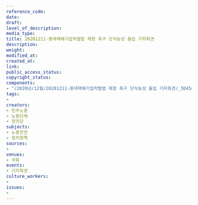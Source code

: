 ```yaml
---
reference_code: 
date: 
draft: 
level_of_description: 
media_type: 
title: 20201211-중대재해기업처벌법 제정 촉구 단식농성 돌입 기자회견
description: 
weight: 
modified_at: 
created_at: 
link: 
public_access_status: 
copyright_status: 
components:
- "/2020년/12월/20201211-중대재해기업처벌법 제정 촉구 단식농성 돌입 기자회견/_5D45645.JPG"
tags:
- 
creators:
- 민주노총
- 노동단체
- 정의당
subjects:
- 노동안전
- 정치정책
sources:
- 
venues:
- 국회
events:
- 기자회견
culture_workers:
- 
issues:
- 
---
```

